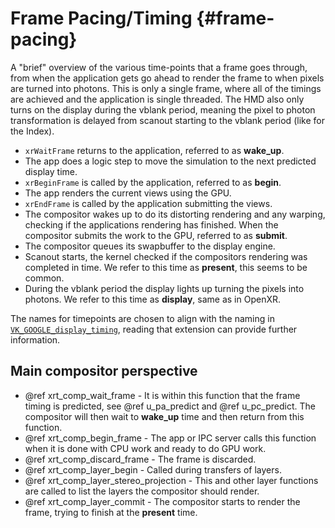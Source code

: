 # Frame Pacing/Timing {#frame-pacing}

<!--
Copyright 2021, Collabora, Ltd. and the Monado contributors
SPDX-License-Identifier: BSL-1.0
-->

A "brief" overview of the various time-points that a frame goes through, from
when the application gets go ahead to render the frame to when pixels are turned
into photons. This is only a single frame, where all of the timings are achieved and
the application is single threaded. The HMD also only turns on the display
during the vblank period, meaning the pixel to photon transformation is delayed
from scanout starting to the vblank period (like for the Index).

* `xrWaitFrame` returns to the application, referred to as **wake_up**.
* The app does a logic step to move the simulation to the next predicted
  display time.
* `xrBeginFrame` is called by the application, referred to as **begin**.
* The app renders the current views using the GPU.
* `xrEndFrame` is called by the application submitting the views.
* The compositor wakes up to do its distorting rendering and any warping,
  checking if the applications rendering has finished. When the compositor
  submits the work to the GPU, referred to as **submit**.
* The compositor queues its swapbuffer to the display engine.
* Scanout starts, the kernel checked if the compositors rendering was completed
  in time. We refer to this time as **present**, this seems to be common.
* During the vblank period the display lights up turning the pixels into
  photons. We refer to this time as **display**, same as in OpenXR.

The names for timepoints are chosen to align with the naming in
[`VK_GOOGLE_display_timing`][], reading that extension can provide further
information.

## Main compositor perspective

* @ref xrt_comp_wait_frame - It is within this function that the frame timing is
  predicted, see @ref u_pa_predict and @ref u_pc_predict. The compositor will
  then wait to **wake_up** time and then return from this function.
* @ref xrt_comp_begin_frame - The app or IPC server calls this function when it
  is done with CPU work and ready to do GPU work.
* @ref xrt_comp_discard_frame - The frame is discarded.
* @ref xrt_comp_layer_begin - Called during transfers of layers.
* @ref xrt_comp_layer_stereo_projection - This and other layer functions are
  called to list the layers the compositor should render.
* @ref xrt_comp_layer_commit - The compositor starts to render the frame,
  trying to finish at the **present** time.

[`VK_GOOGLE_display_timing`]: https://www.khronos.org/registry/vulkan/specs/1.2-extensions/man/html/VK_GOOGLE_display_timing.html
